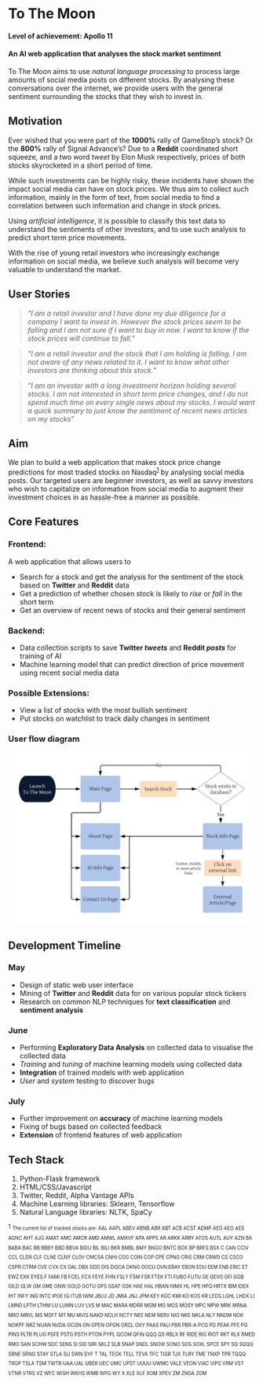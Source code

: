 # To The Moon

#### Level of achievement: Apollo 11
#### An AI web application that analyses the stock market sentiment
To The Moon aims to use _natural language processing_ to process large amounts of social media posts on different stocks. By analysing these conversations over the internet, we provide users with the general sentiment surrounding the stocks that they wish to invest in.

## Motivation
Ever wished that you were part of the **1000%** rally of GameStop’s stock? Or the **800%** rally of Signal Advance’s? Due to a **Reddit** coordinated short squeeze, and a two word _tweet_ by Elon Musk respectively, prices of both stocks skyrocketed in a short period of time.

While such investments can be highly risky, these incidents have shown the impact social media can have on stock prices. We thus aim to collect such information, mainly in the form of text, from social media to find a correlation between such information and change in stock prices.

Using _artificial intelligence_, it is possible to classify this text data to understand the sentiments of other investors, and to use such analysis to predict short term price movements.

With the rise of young retail investors who increasingly exchange information on social media, we believe such analysis will become very valuable to understand the market.

## User Stories
>*"I am a retail investor and I have done my due diligence for a company I want to invest in. However the stock prices seem to be falling and I am not sure if I want to buy in now. I want to know if the stock prices will continue to fall."*

>*"I am a retail investor and the stock that I am holding is falling. I am not aware of any news related to it. I want to know what other investors are thinking about this stock."*

>*"I am an investor with a long investment horizon holding several stocks. I am not interested in short term price changes, and I do not spend much time on every single news about my stocks. I would want a quick summary to just know the sentiment of recent news articles on my stocks"*

## Aim
We plan to build a web application that makes stock price change predictions for most traded stocks on Nasdaq<sup>[1](#footnote1)</sup> by analysing social media posts. Our targeted users are beginner investors, as well as savvy investors who wish to capitalize on information from social media to augment their investment choices in as hassle-free a manner as possible.

## Core Features

### Frontend:
A web application that allows users to
+ Search for a stock and get the analysis for the sentiment of the stock based on **Twitter** and **Reddit** data
+ Get a prediction of whether chosen stock is likely to _rise_ or _fall_ in the short term
+ Get an overview of recent news of stocks and their general sentiment

### Backend:
+ Data collection scripts to save **Twitter _tweets_** and **Reddit _posts_** for training of AI
+ Machine learning model that can predict direction of price movement using recent social media data

### Possible Extensions:
+ View a list of stocks with the most bullish sentiment
+ Put stocks on watchlist to track daily changes in sentiment

### User flow diagram
![User flow diagram](User_flow_diagram.png)

## Development Timeline

### May
+ Design of static web user interface
+ Mining of **Twitter** and **Reddit** data for on various popular stock tickers
+ Research on common NLP techniques for **text classification** and **sentiment analysis**

### June
+ Performing **Exploratory Data Analysis** on collected data to visualise the collected data
+ _Training_ and _tuning_ of machine learning models using collected data
+ **Integration** of trained models with web application
+ _User_ and _system_ testing to discover bugs

### July
+ Further improvement on **accuracy** of machine learning models
+ Fixing of bugs based on collected feedback
+ **Extension** of frontend features of web application

## Tech Stack
1. Python-Flask framework
2. HTML/CSS/Javascript
3. Twitter, Reddit, Alpha Vantage APIs
4. Machine Learning libraries: Sklearn, Tensorflow
5. Natural Language libraries: NLTK, SpaCy

<a name="footnote1"><sup>1</sup></a> <sup><sub>The current list of tracked stocks are: AAL AAPL ABEV ABNB ABR ABT ACB ACST ADMP AEG AEO AES AGNC AHT AJG AMAT AMC AMCR AMD AMWL AMXVF APA APPS AR ARKK ARRY ATOS AUTL AUY AZN BA BABA BAC BB BBBY BBD BBVA BIDU BIL BILI BKR BMBL BMY BNGO BNTC BOX BP BRFS BSX C CAN CCIV CCL CLDR CLF CLNE CLNY CLOV CMCSA CNHI COG COIN COP CPE CPNG CRIS CRM CRWD CS CSCO CSPR CTRM CVE CVX CX DAL DBX DDD DIS DISCA DKNG DOCU DVN EBAY EBON EDU EEM ENB ERIC ET EWZ EXK EYES F FAMI FB FCEL FCX FEYE FHN FSLY FSM FSR FTEK FTI FUBO FUTU GE GEVO GFI GGB GILD GLW GM GME GNW GOLD GOTU GPS GSAT GSK HAE HAL HBAN HIMX HL HPE HPQ HRTX IBM IDEX IHT INFY ING INTC IPOE IQ ITUB IWM JBLU JD JMIA JNJ JPM KEY KGC KMI KO KOS KR LEDS LGHL LHDX LI LMND LPTH LTHM LU LUMN LUV LVS M MAC MARA MDRR MGM MO MOS MOSY MPC MPW MRK MRNA MRO MRVL MS MSFT MT MU MVIS NAKD NCLH NCTY NEE NEM NERV NIO NKE NKLA NLY NNDM NOK NOKPF NRZ NUAN NVDA OCGN ON OPEN OPGN ORCL OXY PAAS PALI PBR PBR-A PCG PD PEAK PFE PG PINS PLTR PLUG PSFE PSTG PSTH PTON PYPL QCOM QFIN QQQ QS RBLX RF RIDE RIG RIOT RKT RLX RMED RMO SAN SCHW SDC SENS SI SID SIRI SKLZ SLB SNAP SNDL SNOW SONO SOS SOXL SPCE SPY SQ SQQQ SRNE SRNG STAY STLA SU SWN SYF T TAL TECK TELL TEVA TFC TIGR TJX TLRY TME TNXP TPR TQQQ TRGP TSLA TSM TWTR UAA UAL UBER UEC UMC UPST UUUU UWMC VALE VEON VIAC VIPS VRM VST VTNR VTRS VZ WFC WISH WKHS WMB WPG WY X XLE XLF XOM XPEV ZM ZNGA ZOM</sub></sup>